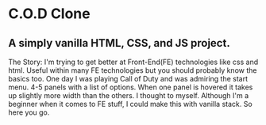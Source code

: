 # C.O.D Clone

## A simply vanilla HTML, CSS, and JS project. 

The Story: I'm trying to get better at Front-End(FE) technologies like css and html. Useful within many FE technologies but you should probably  know the basics too. One day I was playing Call of Duty and was admiring the start menu. 4-5 panels with a list of options. When one panel is hovered it takes up slightly more width than the others. I thought to myself. Although I'm a beginner when it comes to FE stuff, I could make this with vanilla stack. So here you go.